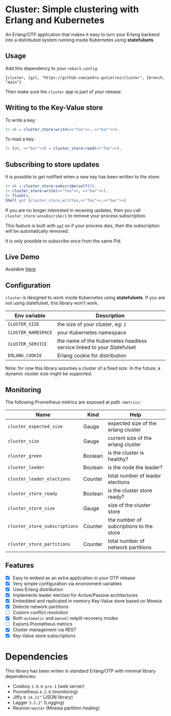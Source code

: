 # Cluster: Simple clustering with Erlang and Kubernetes

An Erlang/OTP application that makes it easy to turn your Erlang backend into a distributed 
system running inside Kubernetes using **statefulsets**.

## Usage

Add this dependency to your `rebar3.config`:

```
{cluster, {git, "https://github.com/pedro-gutierrez/cluster", {branch, "main"}
```

Then make sure the `cluster` app is part of your release.


## Writing to the Key-Value store

To write a key:

```erlang
1> ok = cluster_store:write(<<"foo">>, <<"bar">>).
```

To read a key:

```erlang
2> {ok, <<"bar">>} = cluster_store:read(<<"foo">>).
```

## Subscribing to store updates

It is possible to get notified when a new key has been written to the store:

```erlang
1> ok = cluster_store:subscribe(self()).
2> cluster_store:write(<<"foo">>, <<"bar">>).
3> flush().
Shell got {cluster_store,written,<<"foo">>,<<"bar">>}
```

If you are no longer interested in receving updates, then you call `cluster_store:unsubscribe/1`
to remove your process subscription.

This feature is built with `pg2` so if your process dies, then the subscription
will be automatically removed.

It is only possible to subscribe once from the same Pid.


## Live Demo

Available [Here](http://cluster-pedro-gutierrez.cloud.okteto.net).

## Configuration

`cluster` is designed to work inside Kubernetes using **statefulsets**. If you are
not using statefulset, this library won't work. 

| Env variable | Description |
| --- | --- |
| `CLUSTER_SIZE` | the size of your cluster, eg: `2` |
| `CLUSTER_NAMESPACE` | your Kubernetes namespace |
| `CLUSTER_SERVICE` | the name of the Kubernetes headless service linked to your Statefulset |
| `ERLANG_COOKIE` | Erlang cookie for distribution |

Note: for now this library assumes a cluster of a fixed size. In the future, a dynamic 
cluster size might be supported.

## Monitoring

The following Prometheus metrics are exposed at path `/metrics`:

| Name | Kind | Help |
| --- | --- | --- | 
| `cluster_expected_size` | Gauge | expected size of the erlang cluster |
| `cluster_size` | Gauge | current size of the erlang cluster |
| `cluster_green` | Boolean | is the cluster is healthy? |
| `cluster_leader` | Boolean | is the node the leader? | 
| `cluster_leader_elections` | Counter | total number of leader elections |
| `cluster_store_ready` | Boolean | is the cluster store ready? |
| `cluster_store_size` | Gauge | size of the cluster store | 
| `cluster_store_subscriptions` | Counter | the number of subcriptions to the store |
| `cluster_store_partitions` | Counter | total number of network partitions | 

## Features


- [x] Easy to embed as an extra application in your OTP release
- [x] Very simple configuration via environment variables
- [x] Uses Erlang distribution
- [x] Implements leader election for Active/Passive architectures 
- [x] Embedded and replicated in memory Key-Value store based on Mnesia
- [x] Detects network partitions
- [ ] Custom conflict resolution 
- [x] Both `automatic` and `manual` netplit recovery modes
- [ ] Exports Prometheus metrics
- [x] Cluster management via REST
- [x] Key-Value store subscriptions

# Dependencies

This library has been writen in standard Erlang/OTP with minimal 
library dependencies: 

* Cowboy `2.0.0-pre.1` (web server)
* Prometheus `4.2.0` (monitoring)
* Jiffy `0.14.11"` (JSON library)
* Lagger `3.2.2"` (Logging)
* Reunion `master` (Mnesia partition healing)



